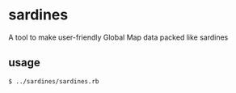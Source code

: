 # sardines
A tool to make user-friendly Global Map data packed like sardines

## usage
```sh
$ ../sardines/sardines.rb
```
